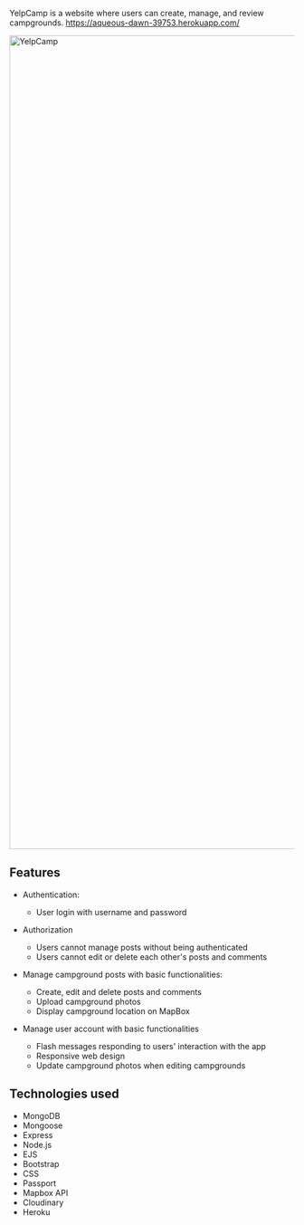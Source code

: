 YelpCamp is a website where users can create, manage, and review campgrounds.
https://aqueous-dawn-39753.herokuapp.com/

<img width="1438" alt="YelpCamp" src="https://user-images.githubusercontent.com/89381034/166169762-9d7508b3-4744-4fb6-8ddc-31da76a7ccd1.png">


## Features
* Authentication:
    * User login with username and password

* Authorization
    * Users cannot manage posts without being authenticated
    * Users cannot edit or delete each other's posts and comments

* Manage campground posts with basic functionalities:
    * Create, edit and delete posts and comments
    * Upload campground photos
    * Display campground location on MapBox

* Manage user account with basic functionalities
    * Flash messages responding to users' interaction with the app
    * Responsive web design
    * Update campground photos when editing campgrounds



## Technologies used
- MongoDB
- Mongoose
- Express
- Node.js
- EJS
- Bootstrap
- CSS
- Passport
- Mapbox API
- Cloudinary
- Heroku
